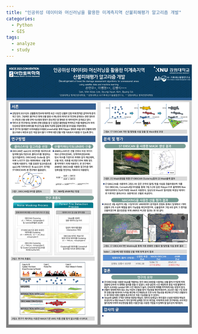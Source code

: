 ```yaml
---
title: "인공위성 데이터와 머신러닝을 활용한 미계측지역 산불피해평가 알고리즘 개발"
categories:
  - Python
  - GIS
tags:
  - analyze
  - study
---
```


![Alt text](/assets/img/ksce1.JPG)

